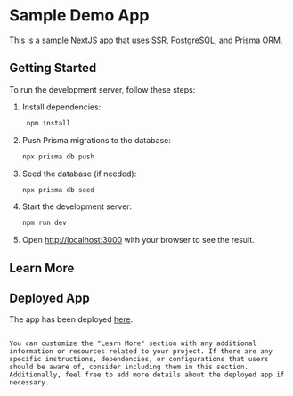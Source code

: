 # Sample Demo App

This is a sample NextJS app that uses SSR, PostgreSQL, and Prisma ORM.

## Getting Started

To run the development server, follow these steps:

1. Install dependencies:

   ```bash
    npm install
   ```

2. Push Prisma migrations to the database:

   ```bash
   npx prisma db push
   ```

3. Seed the database (if needed):

   ```bash
   npx prisma db seed
   ```

4. Start the development server:

   ```bash
   npm run dev
   ```

5. Open [http://localhost:3000](http://localhost:3000) with your browser to see the result.

## Learn More

<!-- Add any additional information or resources for learning here -->

## Deployed App

The app has been deployed [here](ns-nddi10u9f-logan2.vercel.app).

<!-- Add any additional information about the deployed app, if needed -->
```

You can customize the "Learn More" section with any additional information or resources related to your project. If there are any specific instructions, dependencies, or configurations that users should be aware of, consider including them in this section. Additionally, feel free to add more details about the deployed app if necessary.